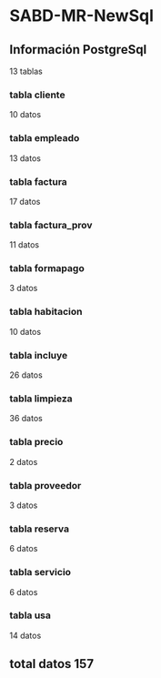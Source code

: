 # SABD-MR-NewSql

## Información PostgreSql 
13 tablas

### tabla cliente
10 datos

### tabla empleado
13 datos

### tabla factura
17 datos
 
### tabla factura_prov
11 datos 
 
### tabla formapago
3 datos 
 
### tabla habitacion
10 datos 
 
### tabla incluye
26 datos 
 
### tabla limpieza
36 datos 

### tabla precio
2 datos

### tabla proveedor
3 datos
 
### tabla reserva
6 datos 

### tabla servicio
6 datos
 
### tabla usa
14 datos 

## total datos 157 
